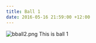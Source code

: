 ```yaml
---
title: Ball 1
date: 2016-05-16 21:59:00 +12:00
---
```


![bball2.png](/uploads/bball2.png)
This is ball 1